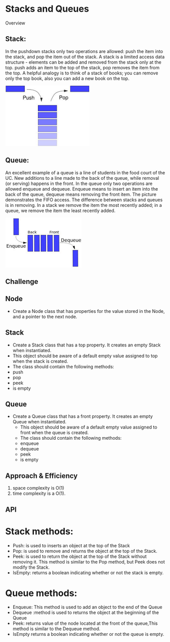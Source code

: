 # Stacks and Queues
Overview
## Stack:
In the pushdown stacks only two operations are allowed: push the item into the stack, and pop the item out of the stack. A stack is a limited access data structure - elements can be added and removed from the stack only at the top. push adds an item to the top of the stack, pop removes the item from the top. A helpful analogy is to think of a stack of books; you can remove only the top book, also you can add a new book on the top.

![image](1.jpg)
## Queue:
An excellent example of a queue is a line of students in the food court of the UC. New additions to a line made to the back of the queue, while removal (or serving) happens in the front. In the queue only two operations are allowed enqueue and dequeue. Enqueue means to insert an item into the back of the queue, dequeue means removing the front item. The picture demonstrates the FIFO access. The difference between stacks and queues is in removing. In a stack we remove the item the most recently added; in a queue, we remove the item the least recently added.


![image](2.jpg)



## Challenge
<!-- Description of the challenge -->
## Node
- Create a Node class that has properties for the value stored in the Node, and a pointer to the next node.
## Stack
  - Create a Stack class that has a top property. It creates an empty Stack when instantiated.
   - This object should be aware of a default empty value assigned to top when the stack is created.
   - The class should contain the following methods:
   - push
   - pop
   - peek
   - is empty

## Queue
- Create a Queue class that has a front property. It creates an empty Queue when instantiated.
   - This object should be aware of a default empty value assigned to front when the queue is created.
   - The class should contain the following methods:
   - enqueue
   - dequeue
   - peek
   - is empty


## Approach & Efficiency
 1. space complexity is O(1)
 2. time complexity is  a O(1).


## API
<!-- Description of each method publicly available to your Stack and Queue-->
# Stack methods:

- Push:  is used to inserts an object at the top of the Stack
- Pop: is used to remove and returns the object at the top of the Stack.
- Peek: is used to return the object at the top of the Stack without removing it. This method is similar to the Pop method, but Peek does not modify the Stack.
- IsEmpty: returns a boolean indicating whether or not the stack is empty.
# Queue methods:
- Enqueue: This method is used to add an object to the end of the Queue
- Dequeue :method is used to returns the object at the beginning of the Queue
- Peek: returns value of the node located at the front of the queue,This method is similar to the Dequeue method.
- IsEmpty returns a boolean indicating whether or not the queue is empty.